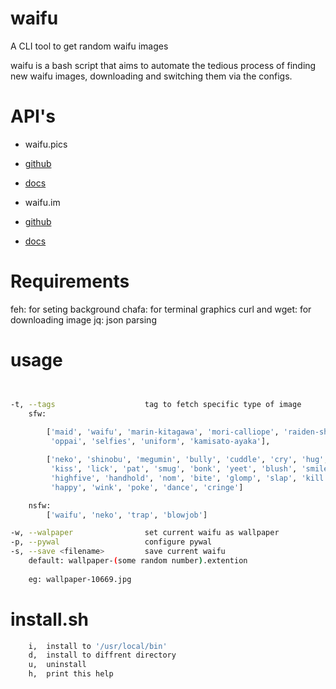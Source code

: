 # waifu
A CLI tool to get random waifu images 

waifu is a bash script that aims to automate the tedious process of finding new waifu images, downloading and switching them via the configs. 

# API's

- waifu.pics
- [github](https://github.com/Waifu-pics/waifu-api)
- [docs](https://waifu.pics/docs)

- waifu.im
- [github](https://github.com/Waifu-im/waifu-docs)  
- [docs](https://docs.waifu.im/)

# Requirements

feh:            for seting background
chafa:          for terminal graphics
curl and wget:  for downloading image
jq:             json parsing

# usage

```bash


-t, --tags                    tag to fetch specific type of image
    sfw:
        
        ['maid', 'waifu', 'marin-kitagawa', 'mori-calliope', 'raiden-shogun', 
         'oppai', 'selfies', 'uniform', 'kamisato-ayaka'],

        ['neko', 'shinobu', 'megumin', 'bully', 'cuddle', 'cry', 'hug', 'awoo', 
         'kiss', 'lick', 'pat', 'smug', 'bonk', 'yeet', 'blush', 'smile', 'wave', 
         'highfive', 'handhold', 'nom', 'bite', 'glomp', 'slap', 'kill', 'kick', 
         'happy', 'wink', 'poke', 'dance', 'cringe']

    nsfw:
        ['waifu', 'neko', 'trap', 'blowjob']

-w, --walpaper                set current waifu as wallpaper
-p, --pywal                   configure pywal
-s, --save <filename>         save current waifu
    default: wallpaper-(some random number).extention
    
    eg: wallpaper-10669.jpg
```

# install.sh
```bash
    i,	install to '/usr/local/bin'
    d,	install to diffrent directory
    u,	uninstall
    h, 	print this help
```


